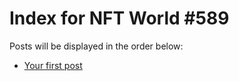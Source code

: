 # Index for NFT World #589
Posts will be displayed in the order below:

- [Your first post](./001-first.md)

